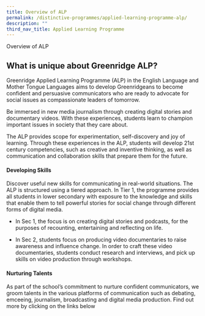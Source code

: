```yaml
---
title: Overview of ALP
permalink: /distinctive-programmes/applied-learning-programme-alp/
description: ""
third_nav_title: Applied Learning Programme
---
```

Overview of ALP


## What is unique about Greenridge ALP?

Greenridge Applied Learning Programme (ALP) in the English Language and Mother Tongue Languages aims to develop Greenridgeans to become confident and persuasive communicators who are ready to advocate for social issues as compassionate leaders of tomorrow.

Be immersed in new media journalism through creating digital stories and documentary videos. With these experiences, students learn to champion important issues in society that they care about. 

The ALP provides scope for experimentation, self-discovery and joy of learning. Through these experiences in the ALP, students will develop 21st century competencies, such as creative and inventive thinking, as well as communication and collaboration skills that prepare them for the future.

#### Developing Skills

Discover useful new skills for communicating in real-world situations. The ALP is structured using a tiered approach. In Tier 1, the programme provides all students in lower secondary with exposure to the knowledge and skills that enable them to tell powerful stories for social change through different forms of digital media. 

*   In Sec 1, the focus is on creating digital stories and podcasts, for the purposes of recounting, entertaining and reflecting on life. 
    
*   In Sec 2, students focus on producing video documentaries to raise awareness and influence change. In order to craft these video documentaries, students conduct research and interviews, and pick up skills on video production through workshops.
    

#### Nurturing Talents
As part of the school’s commitment to nurture confident communicators, we groom talents in the various platforms of communication such as debating, emceeing, journalism, broadcasting and digital media production. Find out more by clicking on the links below
